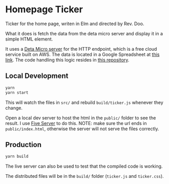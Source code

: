 # Homepage Ticker

Ticker for the home page, writen in Elm and directed by Rev. Doo.

What it does is fetch the data from the deta micro server and display it in a simple HTML element.

It uses a [Deta Micro server](https://docs.deta.sh/docs/micros/about/) for the HTTP endpoint, which is a free cloud service built on AWS. The data is located in a Google Spreadsheet at [this link](https://docs.google.com/spreadsheets/d/1E7MW3HpJJNEtByxD2Ej55V60q9OU13t7rGy_le5FcTo/edit?usp=sharing). The code handling this logic resides in [this repository](https://github.com/e3c-summer-worker/google-sheets).

## Local Development

```bash
yarn
yarn start
```

This will watch the files in `src/` and rebuild `build/ticker.js` whenever they change.

Open a local dev server to host the html in the `public/` folder to see the result. I use [Five Server](https://marketplace.visualstudio.com/items?itemName=yandeu.five-server) to do this. NOTE: make sure the url ends in `public/index.html`, otherwise the server will not serve the files correctly.

## Production

```bash
yarn build
```

The live server can also be used to test that the compiled code is working.

The distributed files will be in the `build/` folder (`ticker.js` and `ticker.css`).
